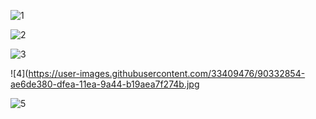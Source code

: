 ![1](https://user-images.githubusercontent.com/33409476/90332859-ba59a580-dfea-11ea-8dfa-a5477356d8d5.jpg)

![2](https://user-images.githubusercontent.com/33409476/90332867-c5143a80-dfea-11ea-9d7b-14d89f7a9f2b.jpg)

![3](https://user-images.githubusercontent.com/33409476/90332874-cb0a1b80-dfea-11ea-8f4e-4a6410a6526a.jpg)

![4](https://user-images.githubusercontent.com/33409476/90332854-ae6de380-dfea-11ea-9a44-b19aea7f274b.jpg

![5](https://user-images.githubusercontent.com/33409476/90332857-b594f180-dfea-11ea-8259-55ad6abd49da.jpg)



